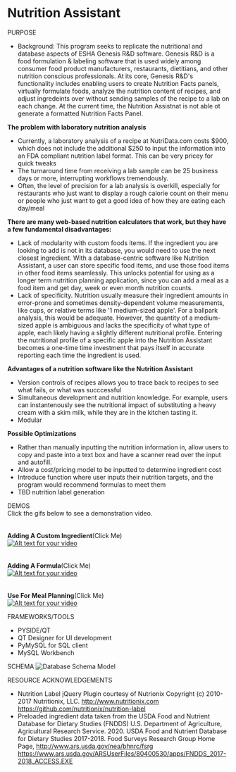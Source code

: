 # Nutrition Assistant
PURPOSE 
- Background: This program seeks to replicate the nutritional and database aspects of ESHA Genesis R&D software. Genesis R&D is a food formulation & labeling software that is used widely among consumer food product manufacturers, restaurants, dietitians, and other nutrition conscious professionals. At its core, Genesis R&D's functionality includes enabling users to create Nutrition Facts panels, virtually formulate foods, analyze the nutrition content of recipes, and adjust ingredeints over without sending samples of the recipe to a lab on each change. At the current time, the Nutrition Assistnat is not able ot generate a formatted Nutrition Facts Panel. 

<b>The problem with laboratory nutrition analysis</b>
- Currently, a laboratory analysis of a recipe at NutriData.com costs $900, which does not include the additional $250 to input the information into an FDA compliant nutrition label format. This can be very pricey for quick tweaks 
- The turnaround time from receiving a lab sample can be 25 business days or more, interrupting workflows tremendously. 
- Often, the level of precision for a lab analysis is overkill, especially for restaurants who just want to display a rough calorie count on their menu or people who just want to get a good idea of how they are eating each day/meal

<b>There are many web-based nutrition calculators that work, but they have a few fundamental disadvantages: </b>
- Lack of modularity with custom foods items. If the ingredient you are looking to add is not in its database, you would need to use the next closest ingredient. With a database-centric software like Nutrition Assistant, a user can store specific food items, and use those food items in other food items seamlessly. This unlocks potential for using as a longer term nutrition planning application, since you can add a meal as a food item and get day, week or even month nutrition counts. 
- Lack of specificity. Nutrition usually measure their ingredient amounts in error-prone and sometimes density-dependent volume measurements, like cups, or relative terms like '1 medium-sized apple'. For a ballpark analysis, this would be adequate. However, the quantity of a medium-sized apple is ambiguous and lacks the specificity of what type of apple, each likely having a slightly different nutritional profile. Entering the nutritional profile of a specific apple into the Nutrition Assistant becomes a one-time time investment that pays itself in accurate reporting each time the ingredient is used. 

<b>Advantages of a nutrition software like the Nutrition Assistant </b>
- Version controls of recipes allows you to trace back to recipes to see what fails, or what was succcessful
- Simultaneous development and nutrition knowledge. For example, users can instantenously see the nutritional impact of substituting a heavy cream with a skim milk, while they are in the kitchen tasting it.
- Modular 

<b>Possible Optimizations</b>
- Rather than manually inputting the nutrition information in, allow users to copy and paste into a text box and have a scanner read over the input and autofill.  
- Allow a cost/pricing model to be inputted to determine ingredient cost 
- Introduce function where user inputs their nutrition targets, and the program would recommend formulas to meet them
- TBD nutrition label generation


DEMOS
<br>
Click the gifs below to see a demonstration video. 
<br><br><br>
<b>Adding A Custom Ingredient</b>(Click Me)<br>
[![Alt text for your video](https://github.com/NAustinO/Nutrition-Assistant/blob/main/pjrd/static/media/Ingredient%20Demo.gif)](https://youtu.be/7RdvEvMmKS0)
<br><br><br>
<b>Adding A Formula</b>(Click Me)<br>
[![Alt text for your video](https://github.com/NAustinO/Nutrition-Assistant/blob/main/pjrd/static/media/Formula%20Demo.gif)](https://youtu.be/r32Fz2kW1Sw)
<br><br><br>
<b>Use For Meal Planning</b>(Click Me)<br>
[![Alt text for your video](https://github.com/NAustinO/Nutrition-Assistant/blob/main/pjrd/static/media/Meal%20Plan%20Demo.gif)](https://youtu.be/SckZJl_-Ysc)



FRAMEWORKS/TOOLS
- PYSIDE/QT
- QT Designer for UI development
- PyMySQL for SQL client 
- MySQL Workbench


SCHEMA
![Database Schema Model](https://github.com/NAustinO/Nutrition-Assistant/blob/main/db/schema.png?raw=true)


RESOURCE ACKNOWLEDGEMENTS
- Nutrition Label jQuery Plugin courtesy of Nutrionix 
Copyright (c) 2010-2017 Nutritionix, LLC. http://www.nutritionix.com
https://github.com/nutritionix/nutrition-label
- Preloaded ingredient data taken from the USDA Food and Nutrient Database for Dietary Studies (FNDDS)
U.S. Department of Agriculture, Agricultural Research Service. 2020. USDA Food and Nutrient Database for Dietary Studies 2017-2018. Food Surveys Research Group Home Page, http://www.ars.usda.gov/nea/bhnrc/fsrg
https://www.ars.usda.gov/ARSUserFiles/80400530/apps/FNDDS_2017-2018_ACCESS.EXE

